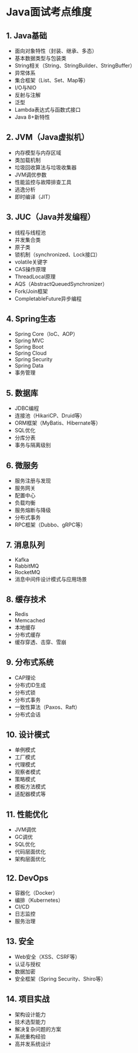 # Java面试考点维度

## 1. Java基础
- 面向对象特性（封装、继承、多态）
- 基本数据类型与包装类
- String相关（String、StringBuilder、StringBuffer）
- 异常体系
- 集合框架（List、Set、Map等）
- I/O与NIO
- 反射与注解
- 泛型
- Lambda表达式与函数式接口
- Java 8+新特性

## 2. JVM（Java虚拟机）
- 内存模型与内存区域
- 类加载机制
- 垃圾回收算法与垃圾收集器
- JVM调优参数
- 性能监控与故障排查工具
- 逃逸分析
- 即时编译（JIT）

## 3. JUC（Java并发编程）
- 线程与线程池
- 并发集合类
- 原子类
- 锁机制（synchronized、Lock接口）
- volatile关键字
- CAS操作原理
- ThreadLocal原理
- AQS（AbstractQueuedSynchronizer）
- Fork/Join框架
- CompletableFuture异步编程

## 4. Spring生态
- Spring Core（IoC、AOP）
- Spring MVC
- Spring Boot
- Spring Cloud
- Spring Security
- Spring Data
- 事务管理

## 5. 数据库
- JDBC编程
- 连接池（HikariCP、Druid等）
- ORM框架（MyBatis、Hibernate等）
- SQL优化
- 分库分表
- 事务与隔离级别

## 6. 微服务
- 服务注册与发现
- 服务网关
- 配置中心
- 负载均衡
- 服务熔断与降级
- 分布式事务
- RPC框架（Dubbo、gRPC等）

## 7. 消息队列
- Kafka
- RabbitMQ
- RocketMQ
- 消息中间件设计模式与应用场景

## 8. 缓存技术
- Redis
- Memcached
- 本地缓存
- 分布式缓存
- 缓存穿透、击穿、雪崩

## 9. 分布式系统
- CAP理论
- 分布式ID生成
- 分布式锁
- 分布式事务
- 一致性算法（Paxos、Raft）
- 分布式会话

## 10. 设计模式
- 单例模式
- 工厂模式
- 代理模式
- 观察者模式
- 策略模式
- 模板方法模式
- 适配器模式等

## 11. 性能优化
- JVM调优
- GC调优
- SQL优化
- 代码层面优化
- 架构层面优化

## 12. DevOps
- 容器化（Docker）
- 编排（Kubernetes）
- CI/CD
- 日志监控
- 服务治理

## 13. 安全
- Web安全（XSS、CSRF等）
- 认证与授权
- 数据加密
- 安全框架（Spring Security、Shiro等）

## 14. 项目实战
- 架构设计能力
- 技术选型能力
- 解决复杂问题的方案
- 系统重构经验
- 高并发系统设计 